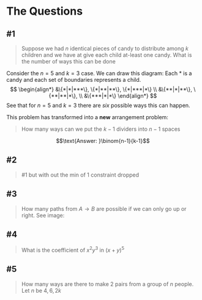 # The Questions
## #1
> Suppose we had $n$ identical pieces of candy to distribute among $k$ children and we have at give each child at-least one candy.
> What is the number of ways this can be done

Consider the $n=5$ and $k=3$ case. We can draw this diagram:
Each $*$ is a candy and each set of boundaries represents a child.
$$
\begin{align*}
	&\{*|*|***\}, \{*|**|**\}, \{*|***|*\} \\
	&\{**|*|**\}, \{**|**|*\}, \\
	&\{***|*|*\}
\end{align*}
$$
See that for $n=5$ and $k=3$ there are *six* possible ways this can happen.

This problem has transformed into a **new** arrangement problem:
> How many ways can we put the $k-1$ dividers into $n-1$ spaces

$$\text{Answer: }\binom{n-1}{k-1}$$
## #2
> #1 but with out the min of $1$ constraint dropped

## #3
> How many paths from $A \to B$ are possible if we can only go up or right. See image:

## #4
> What is the coefficient of $x^2y^3$ in $(x+y)^5$ 

## #5
> How many ways are there to make $2$ pairs from a group of $n$ people. 
> Let $n$ be $4, 6, 2k$ 